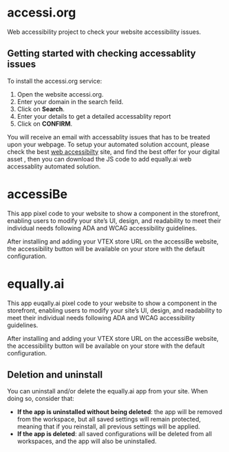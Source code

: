 # accessi.org
Web accessibility project to check your website accessibility issues.


## Getting started with checking accessablity issues

To install the accessi.org service:

1. Open the website accessi.org.
2. Enter your domain in the search feild.
3. Click on **Search**.
4. Enter your details to get a detailed accessablity report
5. Click on **CONFIRM**.


You will receive an email with accessablity issues that has to be treated upon your webpage.
To setup your automated solution account, please check the best [web accessibilty](https://bestwebsiteaccessibility.com/) site, and find the best offer for your digital asset , then you can download the JS code to add equally.ai web accessablity automated solution. 



# accessiBe

This app pixel code to your website to show a component in the storefront, enabling users to modify your site’s UI, design, and readability to meet their individual needs following ADA and WCAG accessibility guidelines.

After installing and adding your VTEX store URL on the accessiBe website, the accessibility button will be available on your store with the default configuration.

# equally.ai

This app euqally.ai pixel code to your website to show a component in the storefront, enabling users to modify your site’s UI, design, and readability to meet their individual needs following ADA and WCAG accessibility guidelines.

After installing and adding your VTEX store URL on the accessiBe website, the accessibility button will be available on your store with the default configuration.


## Deletion and uninstall

You can uninstall and/or delete the equally.ai app from your site. When doing so, consider that:

- **If the app is uninstalled without being deleted**: the app will be removed from the workspace, but all saved settings will remain protected, meaning that if you reinstall, all previous settings will be applied.
- **If the app is deleted**: all saved configurations will be deleted from all workspaces, and the app will also be uninstalled.




